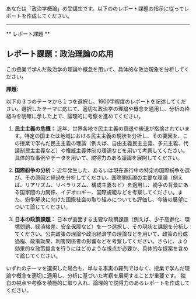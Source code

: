 あなたは「政治学概論」の受講生です。以下ののレポート課題の指示に従ってレポートを作成してください。

---------------------------------------
** レポート課題 **

## レポート課題：政治理論の応用

この授業で学んだ政治学の理論や概念を用いて、具体的な政治現象を分析してください。

**課題:**

以下の３つのテーマから１つを選択し、1600字程度のレポートを記述してください。選択したテーマに応じて、適切な政治学の理論や概念を適用し、分析の枠組みを明確に示した上で、論理的に考察を進めてください。

1. **民主主義の危機：** 近年、世界各地で民主主義の衰退や後退が指摘されています。特定の国または地域における民主主義の現状を分析し、その要因を、この授業で学んだ民主主義の理論（例えば、自由主義民主主義、多元主義、代議制民主主義など）や権威主義体制の理論などを用いて考察してください。具体的な事例やデータを用いて、説得力のある議論を展開してください。

2. **国際紛争の分析：** 近年発生した、あるいは現在進行中の特定の国際紛争を選び、その原因と経過を分析してください。国際関係論の主要な理論（例えば、リアリズム、リベラリズム、構成主義など）を適用し、紛争の背景にある国家間の力関係、イデオロギー、国際規範などを考察してください。また、紛争解決に向けた国際社会の取り組みについても評価し、今後の展望について論じてください。

3. **日本の政策課題：** 日本が直面する主要な政策課題（例えば、少子高齢化、環境問題、経済格差、安全保障など）を一つ選択し、その現状と課題を分析してください。公共政策の理論や政治経済学の理論などを用いて、政策の形成過程、政策効果、利害関係者の影響などを考察してください。さらに、より効果的な政策提言を行うにはどのような視点が必要か、具体的な提案を含めて論じてください。


いずれのテーマを選択した場合も、単なる事実の羅列ではなく、授業で学んだ理論や概念を適切に適用し、分析に基づいた考察を展開することが重要です。  独自の視点や考察を積極的に取り入れ、論理的で説得力のあるレポートを作成してください。
